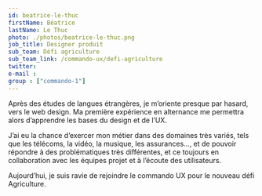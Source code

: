 ```yaml
---
id: beatrice-le-thuc
firstName: Béatrice
lastName: Le Thuc
photo: ./photos/beatrice-le-thuc.png
job_title: Designer produit
sub_team: Défi agriculture
sub_team_link: /commando-ux/defi-agriculture
twitter:
e-mail :
group : ["commando-1"]
---
```


Après des études de langues étrangères, je m’oriente presque par hasard, vers le web design. Ma première expérience en alternance me permettra alors d’apprendre les bases du design et de l’UX. 

J’ai eu la chance d’exercer mon métier dans des domaines très variés, tels que les télécoms, la vidéo, la musique, les assurances…, et de pouvoir répondre à des problématiques très différentes, et ce toujours en collaboration avec les équipes projet et à l’écoute des utilisateurs.

Aujourd’hui, je suis ravie de rejoindre le commando UX pour le nouveau défi Agriculture.
